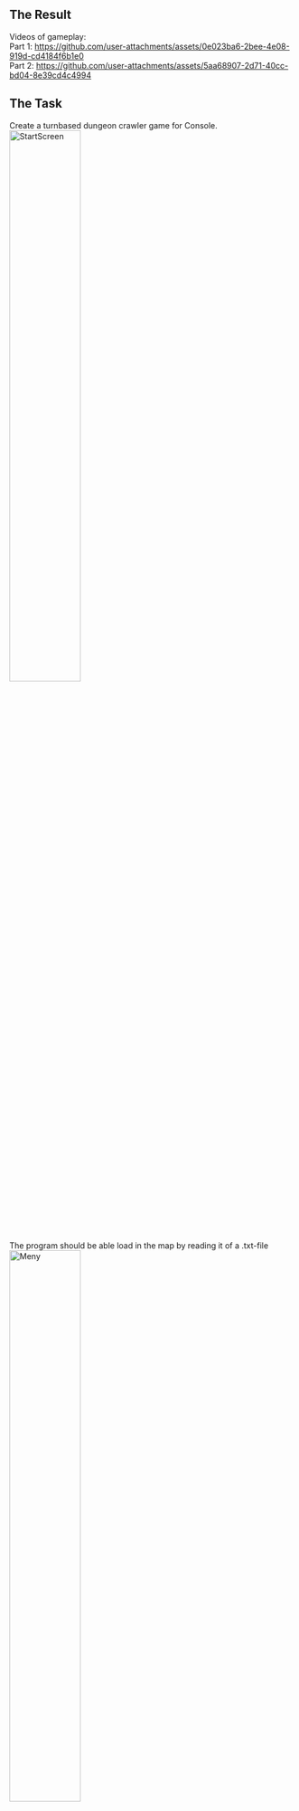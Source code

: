 ## The Result  
Videos of gameplay:  
Part 1: https://github.com/user-attachments/assets/0e023ba6-2bee-4e08-919d-cd4184f6b1e0  
Part 2: https://github.com/user-attachments/assets/5aa68907-2d71-40cc-bd04-8e39cd4c4994   

## The Task  
Create a turnbased dungeon crawler game for Console.  
<img width="50%" height="50%" alt="StartScreen" src="https://github.com/user-attachments/assets/1ab16be6-7a59-4315-beea-0eb02de751e1" />
  
The program should be able load in the map by reading it of a .txt-file  
<img width="50%" height="50%" alt="Meny" src="https://github.com/user-attachments/assets/37e1ee06-ca7a-4ae8-951d-4fccfcc50712" />
  
The game should have a couple of enemies with specific moving-patterns.  
  - Snake - runs away from you when you get close  
  - Rat - moves randomly one step in any direction  
<img width="50%" height="50%" alt="RatFight" src="https://github.com/user-attachments/assets/7b9278ea-937a-4389-a92e-5d511485056c" />  
  
Your vision should be at a set distance and walls stay visable after discovered.  
<img width="50%" height="50%" alt="ExploreSnakeCave" src="https://github.com/user-attachments/assets/eac8fd6f-4dbc-4bca-9687-c17766dde7df" />
  
Both player and enemies can attack and the attacked unit should also preform a counterattack.  
<img width="50%" height="50%" alt="KingsTailAttack" src="https://github.com/user-attachments/assets/d9b123c1-6b7f-46c8-bdd3-d35722f10f87" />

  
  
## The Extra features I added  
  
- Added the weapon "lazer"  
- Added the enemy "RatKing" with the specialattack "TheKingsTail"  
- Added a map generator 
- Added a scoringsystem
- Added music  
- Added titlescreen, menu and endscreen  
  
  

